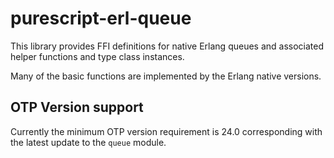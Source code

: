 # purescript-erl-queue

This library provides FFI definitions for native Erlang queues and associated helper functions and type class instances.

Many of the basic functions are implemented by the Erlang native versions.

## OTP Version support

Currently the minimum OTP version requirement is 24.0 corresponding with the latest update to the `queue` module.